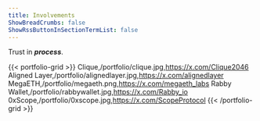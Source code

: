 ```yaml
---
title: Involvements
ShowBreadCrumbs: false
ShowRssButtonInSectionTermList: false
---
```

Trust in ___process___.

{{< portfolio-grid >}}
Clique,/portfolio/clique.jpg,https://x.com/Clique2046
Aligned Layer,/portfolio/alignedlayer.jpg,https://x.com/alignedlayer
MegaETH,/portfolio/megaeth.png,https://x.com/megaeth_labs
Rabby Wallet,/portfolio/rabbywallet.jpg,https://x.com/Rabby_io
0xScope,/portfolio/0xscope.jpg,https://x.com/ScopeProtocol
{{< /portfolio-grid >}}